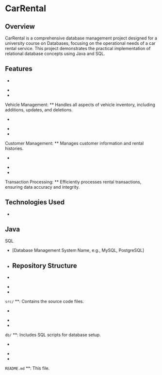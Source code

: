 # CarRental

## Overview

CarRental
is
a
comprehensive
database
management
project
designed
for
a
university
course
on
Databases,
focusing
on
the
operational
needs
of
a
car
rental
service.
This
project
demonstrates
the
practical
implementation
of
relational
database
concepts
using
Java
and
SQL.

## Features

-

*

*

Vehicle
Management:
**
Handles
all
aspects
of
vehicle
inventory,
including
additions,
updates,
and
deletions.

-

*

*

Customer
Management:
**
Manages
customer
information
and
rental
histories.

-

*

*

Transaction
Processing:
**
Efficiently
processes
rental
transactions,
ensuring
data
accuracy
and
integrity.

## Technologies Used

-

Java
-
SQL

- [Database Management System Name, e.g., MySQL, PostgreSQL]

- ## Repository Structure
-

*
*

`src/`
**:
Contains
the
source
code
files.

-

*
*

`db/`
**:
Includes
SQL
scripts
for
database
setup.

-

*
*

`README.md`
**:
This
file.
